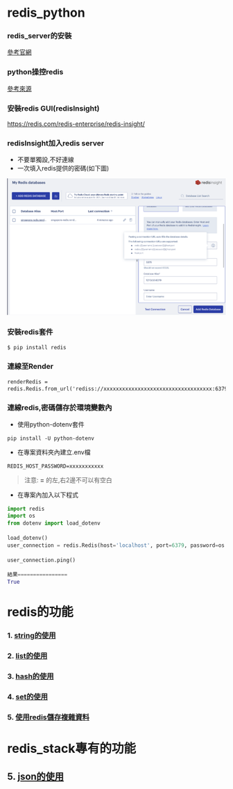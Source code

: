 # redis_python
### redis_server的安裝
[參考官網](https://redis.io/docs/getting-started/installation/)

### python操控redis
[參考來源](https://redis.readthedocs.io/en/stable/examples.html)

### 安裝redis GUI(redisInsight)
https://redis.com/redis-enterprise/redis-insight/

### redisInsight加入redis server
- 不要單獨設,不好連線
- 一次填入redis提供的密碼(如下圖)

![](./images/pic1.png)

### 安裝redis套件

```
$ pip install redis 
```


### 連線至Render

```
renderRedis = redis.Redis.from_url('rediss://xxxxxxxxxxxxxxxxxxxxxxxxxxxxxxxxxxx:6379')
```

### 連線redis,密碼儲存於環境變數內
- 使用python-dotenv套件

```
pip install -U python-dotenv
```

- 在專案資料夾內建立.env檔

```
REDIS_HOST_PASSWORD=xxxxxxxxxxx
```

> 注意: **=** 的左,右2邊不可以有空白

- 在專案內加入以下程式

```python
import redis
import os
from dotenv import load_dotenv

load_dotenv()
user_connection = redis.Redis(host='localhost', port=6379, password=os.environ['REDIS_HOST_PASSWORD'], decode_responses=True)

user_connection.ping()

結果================
True
```

# redis的功能
### 1. [string的使用](./String的使用/)
### 2. [list的使用](./list的使用/)
### 3. [hash的使用](./hash的使用/)
### 4. [set的使用](./set的使用/)
### 5. [使用redis儲存複雜資料](./複雜資料架構)
# redis_stack專有的功能
## 5. [json的使用](./json的使用/)

